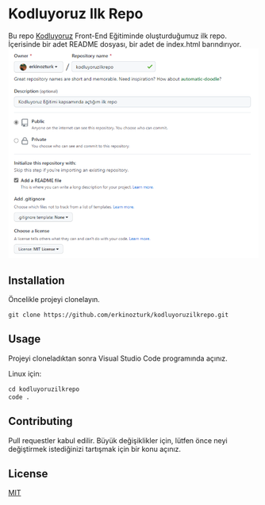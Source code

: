 # Kodluyoruz Ilk Repo
Bu repo [Kodluyoruz](https://www.kodluyoruz.org/) Front-End Eğitiminde oluşturduğumuz ilk repo. İçerisinde bir adet README dosyası, bir adet de index.html barındırıyor.
![](img/github.png)


## Installation
Öncelikle projeyi clonelayın.
```
git clone https://github.com/erkinozturk/kodluyoruzilkrepo.git
```



## Usage
Projeyi cloneladıktan sonra Visual Studio Code programında açınız.

Linux için:

```
cd kodluyoruzilkrepo
code .
```



## Contributing
Pull requestler kabul edilir. Büyük değişiklikler için, lütfen önce neyi değiştirmek istediğinizi tartışmak için bir konu açınız.



## License
[MIT](https://choosealicense.com/)